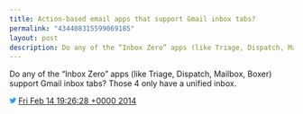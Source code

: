 ```yaml
---
title: Action-based email apps that support Gmail inbox tabs?
permalink: "434408315599069185"
layout: post
description: Do any of the “Inbox Zero” apps (like Triage, Dispatch, Mailbox, Boxer) support Gmail inbox tabs? Those 4 only have a unified inbox.
---
```


Do any of the “Inbox Zero” apps (like Triage, Dispatch, Mailbox, Boxer) support Gmail inbox tabs? Those 4 only have a unified inbox.

<img src="/images/twitter.png" width="12" /> [Fri Feb 14 19:26:28 +0000 2014](https://twitter.com/sillygwailo/status/434408315599069185)